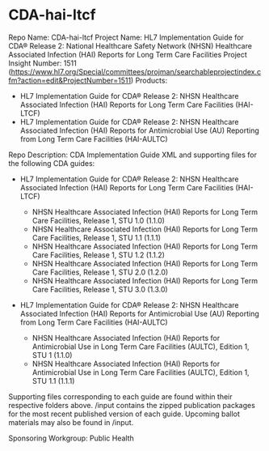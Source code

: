# CDA-hai-ltcf

Repo Name: CDA-hai-ltcf
Project Name: HL7 Implementation Guide for CDA® Release 2: National Healthcare Safety Network (NHSN) Healthcare Associated Infection (HAI) Reports for Long Term Care Facilities
Project Insight Number: 1511 (https://www.hl7.org/Special/committees/projman/searchableprojectindex.cfm?action=edit&ProjectNumber=1511)
Products: 
 * HL7 Implementation Guide for CDA® Release 2: NHSN Healthcare Associated Infection (HAI) Reports for Long Term Care Facilities (HAI-LTCF)
 * HL7 Implementation Guide for CDA® Release 2: NHSN Healthcare Associated Infection (HAI) Reports for Antimicrobial Use (AU) Reporting from Long Term Care Facilities (HAI-AULTC)


Repo Description: CDA Implementation Guide XML and supporting files for the following CDA guides:
 * HL7 Implementation Guide for CDA® Release 2: NHSN Healthcare Associated Infection (HAI) Reports for Long Term Care Facilities (HAI-LTCF)
   * NHSN Healthcare Associated Infection (HAI) Reports for Long Term Care Facilities, Release 1, STU 1.0 (1.1.0)
   * NHSN Healthcare Associated Infection (HAI) Reports for Long Term Care Facilities, Release 1, STU 1.1 (1.1.1)
   * NHSN Healthcare Associated Infection (HAI) Reports for Long Term Care Facilities, Release 1, STU 1.2 (1.1.2)
   * NHSN Healthcare Associated Infection (HAI) Reports for Long Term Care Facilities, Release 1, STU 2.0 (1.2.0)
   * NHSN Healthcare Associated Infection (HAI) Reports for Long Term Care Facilities, Release 1, STU 3.0 (1.3.0)
   

 * HL7 Implementation Guide for CDA® Release 2: NHSN Healthcare Associated Infection (HAI) Reports for Antimicrobial Use (AU) Reporting from Long Term Care Facilities (HAI-AULTC)
   * NHSN Healthcare Associated Infection (HAI) Reports for Antimicrobial Use in Long Term Care Facilities (AULTC), Edition 1, STU 1 (1.1.0)
   * NHSN Healthcare Associated Infection (HAI) Reports for Antimicrobial Use in Long Term Care Facilities (AULTC), Edition 1, STU 1.1 (1.1.1)

Supporting files corresponding to each guide are found within their respective folders above. /input contains the zipped publication packages for the most recent published version of each guide. Upcoming ballot materials may also be found in /input. 

Sponsoring Workgroup: Public Health

